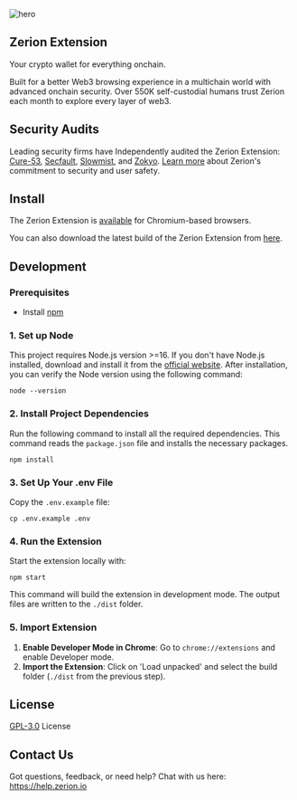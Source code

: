![hero](https://github.com/zeriontech/zerion-wallet-extension/assets/2427087/a5afefae-9e00-47a6-bf66-a332757b3b1c)

## Zerion Extension

Your crypto wallet for everything onchain.

Built for a better Web3 browsing experience in a multichain world with advanced onchain security. Over 550K self-custodial humans trust Zerion each month to explore every layer of web3.

## Security Audits

Leading security firms have Independently audited the Zerion Extension: [Cure-53](https://cure53.de/), [Secfault](https://secfault-security.com/), [Slowmist](https://www.slowmist.com/), and [Zokyo](https://www.zokyo.io/). [Learn more](https://zerion.io/security) about Zerion's commitment to security and user safety.

## Install

The Zerion Extension is [available](https://chrome.google.com/webstore/detail/zerion-wallet-for-web3-nf/klghhnkeealcohjjanjjdaeeggmfmlpl) for Chromium-based browsers.

You can also download the latest build of the Zerion Extension from [here](https://github.com/zeriontech/zerion-wallet-extension/releases/latest).

## Development

### Prerequisites
 
- Install [npm](https://www.npmjs.com/get-npm)

### 1. Set up Node

This project requires Node.js version >=16. If you don't have Node.js installed, download and install it from the [official website](https://nodejs.org/). After installation, you can verify the Node version using the following command:

```shell
node --version
```

### 2. Install Project Dependencies

Run the following command to install all the required dependencies. This command reads the `package.json` file and installs the necessary packages.

```shell
npm install
```

### 3. Set Up Your .env File

Copy the `.env.example` file:

```shell
cp .env.example .env
```

### 4. Run the Extension

Start the extension locally with:

```shell
npm start
```

This command will build the extension in development mode. The output files are written to the `./dist` folder.

### 5. Import Extension

1. **Enable Developer Mode in Chrome**: Go to `chrome://extensions` and enable Developer mode.
2. **Import the Extension**: Click on 'Load unpacked' and select the build folder (`./dist` from the previous step).

## License

[GPL-3.0](LICENSE) License

## Contact Us

Got questions, feedback, or need help? Chat with us here: https://help.zerion.io
